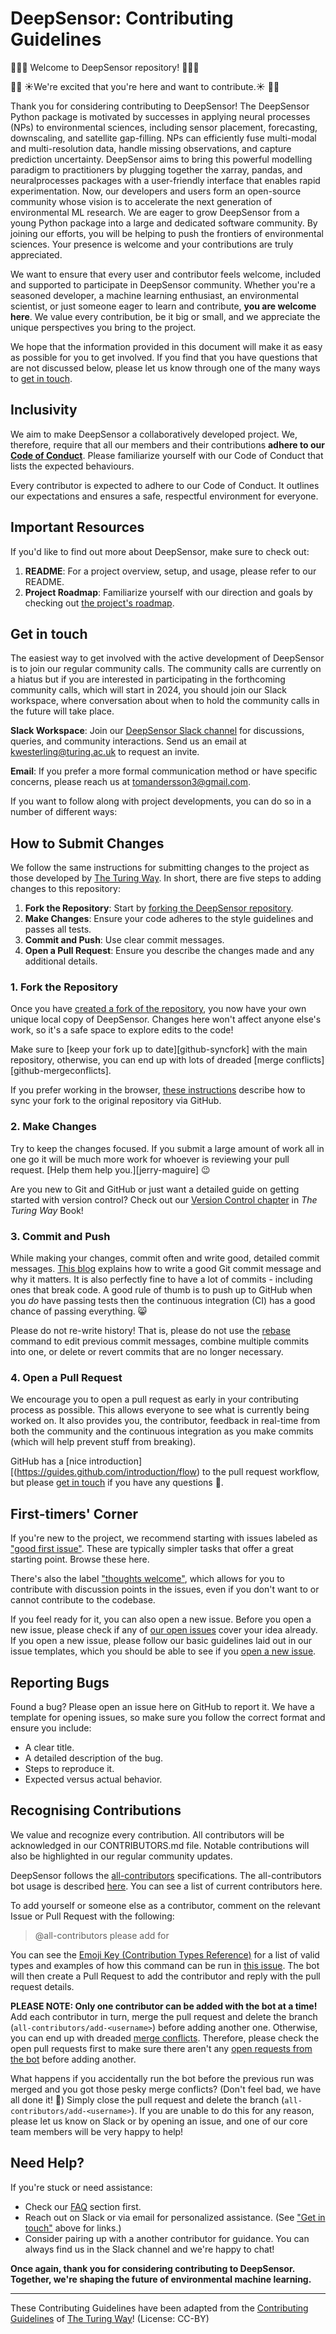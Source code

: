 # DeepSensor: Contributing Guidelines

🎉🎈🍰 Welcome to DeepSensor repository! 🍰🎈🎉

💫🐥 ☀️We're excited that you're here and want to contribute.☀️ 🐥💫

Thank you for considering contributing to DeepSensor! The DeepSensor Python package is motivated by successes in applying neural processes (NPs) to environmental sciences, including sensor placement, forecasting, downscaling, and satellite gap-filling. NPs can efficiently fuse multi-modal and multi-resolution data, handle missing observations, and capture prediction uncertainty. DeepSensor aims to bring this powerful modelling paradigm to practitioners by plugging together the xarray, pandas, and neuralprocesses packages with a user-friendly interface that enables rapid experimentation. Now, our developers and users form an open-source community whose vision is to accelerate the next generation of environmental ML research. We are eager to grow DeepSensor from a young Python package into a large and dedicated software community. By joining our efforts, you will be helping to push the frontiers of environmental sciences. Your presence is welcome and your contributions are truly appreciated.

We want to ensure that every user and contributor feels welcome, included and supported to participate in DeepSensor community. Whether you're a seasoned developer, a machine learning enthusiast, an environmental scientist, or just someone eager to learn and contribute, **you are welcome here**. We value every contribution, be it big or small, and we appreciate the unique perspectives you bring to the project.

We hope that the information provided in this document will make it as easy as possible for you to get involved. If you find that you have questions that are not discussed below, please let us know through one of the many ways to [get in touch](#get-in-touch).

## Inclusivity

We aim to make DeepSensor a collaboratively developed project. We, therefore, require that all our members and their contributions **adhere to our [Code of Conduct](./CODE_OF_CONDUCT.md)**. Please familiarize yourself with our Code of Conduct that lists the expected behaviours.

Every contributor is expected to adhere to our Code of Conduct. It outlines our expectations and ensures a safe, respectful environment for everyone.

## Important Resources

If you'd like to find out more about DeepSensor, make sure to check out:

1. **README**: For a project overview, setup, and usage, please refer to our README.
2. **Project Roadmap**: Familiarize yourself with our direction and goals by checking out [the project's roadmap](https://tom-andersson.github.io/deepsensor/community/roadmap.html).

## Get in touch

The easiest way to get involved with the active development of DeepSensor is to join our regular community calls. The community calls are currently on a hiatus but if you are interested in participating in the forthcoming community calls, which will start in 2024, you should join our Slack workspace, where conversation about when to hold the community calls in the future will take place.

**Slack Workspace**: Join our [DeepSensor Slack channel](https://ai4environment.slack.com/archives/C05NQ76L87R) for discussions, queries, and community interactions. Send us an email at kwesterling@turing.ac.uk to request an invite.

**Email**: If you prefer a more formal communication method or have specific concerns, please reach us at tomandersson3@gmail.com.

If you want to follow along with project developments, you can do so in a number of different ways:

## How to Submit Changes

We follow the same instructions for submitting changes to the project as those developed by [The Turing Way](https://github.com/the-turing-way/the-turing-way/blob/main/CONTRIBUTING.md#making-a-change-with-a-pull-request). In short, there are five steps to adding changes to this repository:

1. **Fork the Repository**: Start by [forking the DeepSensor repository](https://github.com/tom-andersson/deepsensor/fork).
2. **Make Changes**: Ensure your code adheres to the style guidelines and passes all tests.
3. **Commit and Push**: Use clear commit messages.
4. **Open a Pull Request**: Ensure you describe the changes made and any additional details.

### 1. Fork the Repository

Once you have [created a fork of the repository](https://github.com/tom-andersson/deepsensor/fork), you now have your own unique local copy of DeepSensor. Changes here won't affect anyone else's work, so it's a safe space to explore edits to the code!

Make sure to [keep your fork up to date][github-syncfork] with the main repository, otherwise, you can end up with lots of dreaded [merge conflicts][github-mergeconflicts].

If you prefer working in the browser, [these instructions](https://github.com/KirstieJane/STEMMRoleModels/wiki/Syncing-your-fork-to-the-original-repository-via-the-browser) describe how to sync your fork to the original repository via GitHub.

### 2. Make Changes

Try to keep the changes focused.
If you submit a large amount of work all in one go it will be much more work for whoever is reviewing your pull request.
[Help them help you.][jerry-maguire] :wink:

Are you new to Git and GitHub or just want a detailed guide on getting started with version control? Check out our [Version Control chapter](https://the-turing-way.netlify.com/version_control/version_control.html) in _The Turing Way_ Book!

### 3. Commit and Push

While making your changes, commit often and write good, detailed commit messages.
[This blog](https://chris.beams.io/posts/git-commit/) explains how to write a good Git commit message and why it matters.
It is also perfectly fine to have a lot of commits - including ones that break code.
A good rule of thumb is to push up to GitHub when you _do_ have passing tests then the continuous integration (CI) has a good chance of passing everything. 😸

Please do not re-write history!
That is, please do not use the [rebase](https://help.github.com/en/articles/about-git-rebase) command to edit previous commit messages, combine multiple commits into one, or delete or revert commits that are no longer necessary.

### 4. Open a Pull Request

We encourage you to open a pull request as early in your contributing process as possible.
This allows everyone to see what is currently being worked on.
It also provides you, the contributor, feedback in real-time from both the community and the continuous integration as you make commits (which will help prevent stuff from breaking).

GitHub has a [nice introduction][(https://guides.github.com/introduction/flow) to the pull request workflow, but please [get in touch](#get-in-touch) if you have any questions :balloon:.

## First-timers' Corner

If you're new to the project, we recommend starting with issues labeled as ["good first issue"](https://github.com/tom-andersson/deepsensor/issues?q=is:issue+is:open+label:%22good+first+issue%22). These are typically simpler tasks that offer a great starting point. Browse these here.

There's also the label ["thoughts welcome"](https://github.com/tom-andersson/deepsensor/issues?q=is:issue+is:open+label:%22thoughts+welcome%22), which allows for you to contribute with discussion points in the issues, even if you don't want to or cannot contribute to the codebase.

If you feel ready for it, you can also open a new issue. Before you open a new issue, please check if any of [our open issues](https://github.com/tom-andersson/deepsensor/issues) cover your idea already. If you open a new issue, please follow our basic guidelines laid out in our issue templates, which you should be able to see if you [open a new issue](https://github.com/tom-andersson/deepsensor/issues/new/choose).

## Reporting Bugs

Found a bug? Please open an issue here on GitHub to report it. We have a template for opening issues, so make sure you follow the correct format and ensure you include:

- A clear title.
- A detailed description of the bug.
- Steps to reproduce it.
- Expected versus actual behavior.

## Recognising Contributions

We value and recognize every contribution. All contributors will be acknowledged in our CONTRIBUTORS.md file. Notable contributions will also be highlighted in our regular community updates.

DeepSensor follows the [all-contributors](https://github.com/kentcdodds/all-contributors#emoji-key) specifications. The all-contributors bot usage is described [here](https://allcontributors.org/docs/en/bot/usage). You can see a list of current contributors here.

To add yourself or someone else as a contributor, comment on the relevant Issue or Pull Request with the following:

> @all-contributors please add <username> for <contributions>

You can see the [Emoji Key (Contribution Types Reference)](https://allcontributors.org/docs/en/emoji-key) for a list of valid <contribution> types and examples of how this command can be run in [this issue](https://github.com/alan-turing-institute/the-turing-way/issues/274). The bot will then create a Pull Request to add the contributor and reply with the pull request details.

**PLEASE NOTE: Only one contributor can be added with the bot at a time!** Add each contributor in turn, merge the pull request and delete the branch (`all-contributors/add-<username>`) before adding another one. Otherwise, you can end up with dreaded [merge conflicts](https://help.github.com/articles/about-merge-conflicts). Therefore, please check the open pull requests first to make sure there aren't any [open requests from the bot](https://github.com/tom-andersson/deepsensor/pulls/app%2Fallcontributors) before adding another.

What happens if you accidentally run the bot before the previous run was merged and you got those pesky merge conflicts? (Don't feel bad, we have all done it! 🙈) Simply close the pull request and delete the branch (`all-contributors/add-<username>`). If you are unable to do this for any reason, please let us know on Slack <link to Slack> or by opening an issue, and one of our core team members will be very happy to help!

## Need Help?

If you're stuck or need assistance:

- Check our [FAQ](https://tom-andersson.github.io/deepsensor/community/faq.html) section first.
- Reach out on Slack or via email for personalized assistance. (See ["Get in touch"](#get-in-touch) above for links.)
- Consider pairing up with a another contributor for guidance. You can always find us in the Slack channel and we're happy to chat!

**Once again, thank you for considering contributing to DeepSensor. Together, we're shaping the future of environmental machine learning.**

----

These Contributing Guidelines have been adapted from the [Contributing Guidelines](https://github.com/the-turing-way/the-turing-way/blob/main/CONTRIBUTING.md#recognising-contributions) of [The Turing Way](https://github.com/the-turing-way/the-turing-way)! (License: CC-BY)